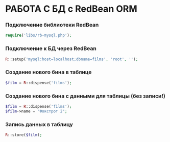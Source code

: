 # РАБОТА С БД с RedBean ORM
### Подключение библиотеки RedBean
```php
require('libs/rb-mysql.php');
```
### Подключение к БД через RedBean
```php
R::setup('mysql:host=localhost;dbname=films', 'root', '');
```
### Создание нового бина в таблице
```php
$film = R::dispense('films');
```
### Создание нового бина с данными для таблицы (без записи!)
```php
$film = R::dispense('films');
$film->name = "Фокстрот 2";
```
### Запись данных в таблицу
```php
R::store($film);

```